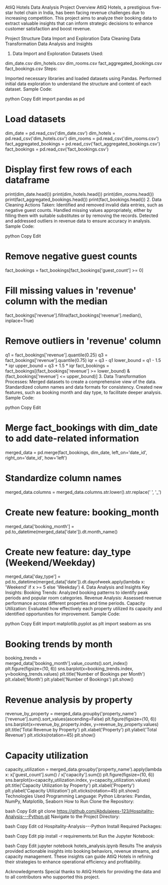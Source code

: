 AtliQ Hotels Data Analysis Project
Overview
AtliQ Hotels, a prestigious five-star hotel chain in India, has been facing revenue challenges due to increasing competition. This project aims to analyze their booking data to extract valuable insights that can inform strategic decisions to enhance customer satisfaction and boost revenue.

Project Structure
Data Import and Exploration
Data Cleaning
Data Transformation
Data Analysis and Insights
1. Data Import and Exploration
Datasets Used:

dim_date.csv
dim_hotels.csv
dim_rooms.csv
fact_aggregated_bookings.csv
fact_bookings.csv
Steps:

Imported necessary libraries and loaded datasets using Pandas.
Performed initial data exploration to understand the structure and content of each dataset.
Sample Code:

python
Copy
Edit
import pandas as pd

# Load datasets
dim_date = pd.read_csv('dim_date.csv')
dim_hotels = pd.read_csv('dim_hotels.csv')
dim_rooms = pd.read_csv('dim_rooms.csv')
fact_aggregated_bookings = pd.read_csv('fact_aggregated_bookings.csv')
fact_bookings = pd.read_csv('fact_bookings.csv')

# Display first few rows of each dataframe
print(dim_date.head())
print(dim_hotels.head())
print(dim_rooms.head())
print(fact_aggregated_bookings.head())
print(fact_bookings.head())
2. Data Cleaning
Actions Taken:
Identified and removed invalid data entries, such as negative guest counts.
Handled missing values appropriately, either by filling them with suitable substitutes or by removing the records.
Detected and addressed outliers in revenue data to ensure accuracy in analysis.
Sample Code:

python
Copy
Edit
# Remove negative guest counts
fact_bookings = fact_bookings[fact_bookings['guest_count'] >= 0]

# Fill missing values in 'revenue' column with the median
fact_bookings['revenue'].fillna(fact_bookings['revenue'].median(), inplace=True)

# Remove outliers in 'revenue' column
q1 = fact_bookings['revenue'].quantile(0.25)
q3 = fact_bookings['revenue'].quantile(0.75)
iqr = q3 - q1
lower_bound = q1 - 1.5 * iqr
upper_bound = q3 + 1.5 * iqr
fact_bookings = fact_bookings[(fact_bookings['revenue'] >= lower_bound) & (fact_bookings['revenue'] <= upper_bound)]
3. Data Transformation
Processes:
Merged datasets to create a comprehensive view of the data.
Standardized column names and data formats for consistency.
Created new features, such as booking month and day type, to facilitate deeper analysis.
Sample Code:

python
Copy
Edit
# Merge fact_bookings with dim_date to add date-related information
merged_data = pd.merge(fact_bookings, dim_date, left_on='date_id', right_on='date_id', how='left')

# Standardize column names
merged_data.columns = merged_data.columns.str.lower().str.replace(' ', '_')

# Create new feature: booking_month
merged_data['booking_month'] = pd.to_datetime(merged_data['date']).dt.month_name()

# Create new feature: day_type (Weekend/Weekday)
merged_data['day_type'] = pd.to_datetime(merged_data['date']).dt.dayofweek.apply(lambda x: 'Weekend' if x >= 5 else 'Weekday')
4. Data Analysis and Insights
Key Insights:
Booking Trends: Analyzed booking patterns to identify peak periods and popular room categories.
Revenue Analysis: Assessed revenue performance across different properties and time periods.
Capacity Utilization: Evaluated how effectively each property utilized its capacity and identified opportunities for improvement.
Sample Code:

python
Copy
Edit
import matplotlib.pyplot as plt
import seaborn as sns

# Booking trends by month
booking_trends = merged_data['booking_month'].value_counts().sort_index()
plt.figure(figsize=(10, 6))
sns.barplot(x=booking_trends.index, y=booking_trends.values)
plt.title('Number of Bookings per Month')
plt.xlabel('Month')
plt.ylabel('Number of Bookings')
plt.show()

# Revenue analysis by property
revenue_by_property = merged_data.groupby('property_name')['revenue'].sum().sort_values(ascending=False)
plt.figure(figsize=(10, 6))
sns.barplot(x=revenue_by_property.index, y=revenue_by_property.values)
plt.title('Total Revenue by Property')
plt.xlabel('Property')
plt.ylabel('Total Revenue')
plt.xticks(rotation=45)
plt.show()

# Capacity utilization
capacity_utilization = merged_data.groupby('property_name').apply(lambda x: x['guest_count'].sum() / x['capacity'].sum())
plt.figure(figsize=(10, 6))
sns.barplot(x=capacity_utilization.index, y=capacity_utilization.values)
plt.title('Capacity Utilization by Property')
plt.xlabel('Property')
plt.ylabel('Capacity Utilization')
plt.xticks(rotation=45)
plt.show()
Technologies Used
Programming Language: Python
Libraries: Pandas, NumPy, Matplotlib, Seaborn
How to Run
Clone the Repository:

bash
Copy
Edit
git clone https://github.com/Abdulajees-123/Hospitality-Analysis---Python.git
Navigate to the Project Directory:

bash
Copy
Edit
cd Hospitality-Analysis---Python
Install Required Packages:

bash
Copy
Edit
pip install -r requirements.txt
Run the Jupyter Notebook:

bash
Copy
Edit
jupyter notebook hotels_analysis.ipynb
Results
The analysis provided actionable insights into booking behaviors, revenue streams, and capacity management. These insights can guide AtliQ Hotels in refining their strategies to enhance operational efficiency and profitability.

Acknowledgments
Special thanks to AtliQ Hotels for providing the data and to all contributors who supported this project.
